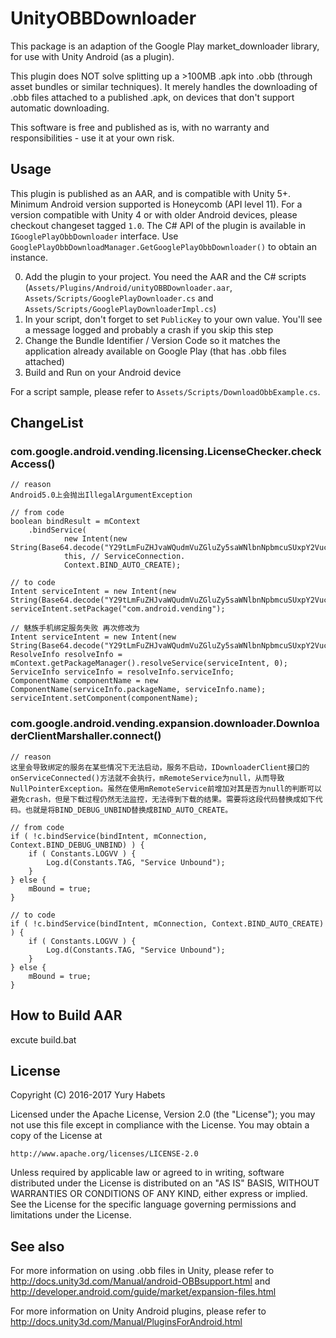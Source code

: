 # UnityOBBDownloader
This package is an adaption of the Google Play market_downloader library, for use with Unity Android (as a plugin).

This plugin does NOT solve splitting up a >100MB .apk into .obb (through asset bundles or similar techniques).
It merely handles the downloading of .obb files attached to a published .apk, on devices that don't support automatic downloading.

This software is free and published as is, with no warranty and responsibilities - use it at your own risk.

## Usage
This plugin is published as an AAR, and is compatible with Unity 5+. Minimum Android version supported is Honeycomb (API level 11). For a version compatible with Unity 4 or with older Android devices, please checkout changeset tagged `1.0`.
The C# API of the plugin is available in `IGooglePlayObbDownloader` interface. Use `GooglePlayObbDownloadManager.GetGooglePlayObbDownloader()` to obtain an instance.

0.	Add the plugin to your project. You need the AAR and the C# scripts (`Assets/Plugins/Android/unityOBBDownloader.aar`, `Assets/Scripts/GooglePlayDownloader.cs` and `Assets/Scripts/GooglePlayDownloaderImpl.cs`)
1.	In your script, don't forget to set `PublicKey` to your own value. You'll see a message logged and probably a crash if you skip this step
2.	Change the Bundle Identifier / Version Code so it matches the application already available on Google Play (that has .obb files attached)
3.	Build and Run on your Android device

For a script sample, please refer to `Assets/Scripts/DownloadObbExample.cs`.

## ChangeList
### com.google.android.vending.licensing.LicenseChecker.checkAccess()
    // reason
    Android5.0上会抛出IllegalArgumentException

    // from code
    boolean bindResult = mContext
        .bindService(
                new Intent(new String(Base64.decode("Y29tLmFuZHJvaWQudmVuZGluZy5saWNlbnNpbmcuSUxpY2Vuc2luZ1NlcnZpY2U="))),
                this, // ServiceConnection.
                Context.BIND_AUTO_CREATE);

    // to code
    Intent serviceIntent = new Intent(new String(Base64.decode("Y29tLmFuZHJvaWQudmVuZGluZy5saWNlbnNpbmcuSUxpY2Vuc2luZ1NlcnZpY2U=")));
    serviceIntent.setPackage("com.android.vending");

    // 魅族手机绑定服务失败 再次修改为
    Intent serviceIntent = new Intent(new String(Base64.decode("Y29tLmFuZHJvaWQudmVuZGluZy5saWNlbnNpbmcuSUxpY2Vuc2luZ1NlcnZpY2U=")));
    ResolveInfo resolveInfo = mContext.getPackageManager().resolveService(serviceIntent, 0);
    ServiceInfo serviceInfo = resolveInfo.serviceInfo;
    ComponentName componentName = new ComponentName(serviceInfo.packageName, serviceInfo.name);
    serviceIntent.setComponent(componentName);

### com.google.android.vending.expansion.downloader.DownloaderClientMarshaller.connect()
    // reason
    这里会导致绑定的服务在某些情况下无法启动，服务不启动，IDownloaderClient接口的onServiceConnected()方法就不会执行，mRemoteService为null，从而导致NullPointerException。虽然在使用mRemoteService前增加对其是否为null的判断可以避免crash，但是下载过程仍然无法监控，无法得到下载的结果。需要将这段代码替换成如下代码。也就是将BIND_DEBUG_UNBIND替换成BIND_AUTO_CREATE。

    // from code
    if ( !c.bindService(bindIntent, mConnection, Context.BIND_DEBUG_UNBIND) ) {
        if ( Constants.LOGVV ) {
            Log.d(Constants.TAG, "Service Unbound");
        }
    } else {
        mBound = true;
    }  

    // to code
    if ( !c.bindService(bindIntent, mConnection, Context.BIND_AUTO_CREATE) ) {
        if ( Constants.LOGVV ) {
            Log.d(Constants.TAG, "Service Unbound");
        }
    } else {
        mBound = true;
    }  

## How to Build AAR
excute build.bat

## License
Copyright (C) 2016-2017 Yury Habets

Licensed under the Apache License, Version 2.0 (the "License");
you may not use this file except in compliance with the License.
You may obtain a copy of the License at

    http://www.apache.org/licenses/LICENSE-2.0

Unless required by applicable law or agreed to in writing, software
distributed under the License is distributed on an "AS IS" BASIS,
WITHOUT WARRANTIES OR CONDITIONS OF ANY KIND, either express or implied.
See the License for the specific language governing permissions and
limitations under the License.

## See also
For more information on using .obb files in Unity, please refer to http://docs.unity3d.com/Manual/android-OBBsupport.html and http://developer.android.com/guide/market/expansion-files.html

For more information on Unity Android plugins, please refer to http://docs.unity3d.com/Manual/PluginsForAndroid.html
